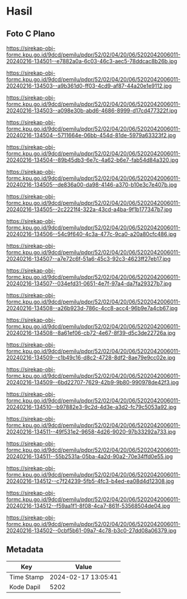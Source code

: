 # Hasil

## Foto C Plano

https://sirekap-obj-formc.kpu.go.id/9dcd/pemilu/pdpr/52/02/04/20/06/5202042006011-20240216-134501--e7882a0a-6c03-46c3-aec5-78ddcac8b26b.jpg

https://sirekap-obj-formc.kpu.go.id/9dcd/pemilu/pdpr/52/02/04/20/06/5202042006011-20240216-134503--a9b361d0-ff03-4cd9-af87-44a20e1e9112.jpg

https://sirekap-obj-formc.kpu.go.id/9dcd/pemilu/pdpr/52/02/04/20/06/5202042006011-20240216-134503--a098e30b-abd6-4686-8999-d17cd477322f.jpg

https://sirekap-obj-formc.kpu.go.id/9dcd/pemilu/pdpr/52/02/04/20/06/5202042006011-20240216-134504--5711664e-06bb-454d-81de-5979a63323f2.jpg

https://sirekap-obj-formc.kpu.go.id/9dcd/pemilu/pdpr/52/02/04/20/06/5202042006011-20240216-134504--89b45db3-6e7c-4a62-b6e7-fab54d84a320.jpg

https://sirekap-obj-formc.kpu.go.id/9dcd/pemilu/pdpr/52/02/04/20/06/5202042006011-20240216-134505--de836a00-da98-4146-a370-b10e3c7e407b.jpg

https://sirekap-obj-formc.kpu.go.id/9dcd/pemilu/pdpr/52/02/04/20/06/5202042006011-20240216-134505--2c2221f4-322a-43cd-a4ba-9f1b177347b7.jpg

https://sirekap-obj-formc.kpu.go.id/9dcd/pemilu/pdpr/52/02/04/20/06/5202042006011-20240216-134506--54c9f640-4c3a-477c-9ca0-a20a80cfc486.jpg

https://sirekap-obj-formc.kpu.go.id/9dcd/pemilu/pdpr/52/02/04/20/06/5202042006011-20240216-134507--a7e72c6f-51a6-45c3-92c3-4623ff27eb17.jpg

https://sirekap-obj-formc.kpu.go.id/9dcd/pemilu/pdpr/52/02/04/20/06/5202042006011-20240216-134507--034efd31-0651-4e7f-97a4-da7fa29327b7.jpg

https://sirekap-obj-formc.kpu.go.id/9dcd/pemilu/pdpr/52/02/04/20/06/5202042006011-20240216-134508--a26b923d-786c-4cc8-acc4-96b9e7a4cb67.jpg

https://sirekap-obj-formc.kpu.go.id/9dcd/pemilu/pdpr/52/02/04/20/06/5202042006011-20240216-134508--8a61ef06-cb72-4e67-8f39-d5c3de22726a.jpg

https://sirekap-obj-formc.kpu.go.id/9dcd/pemilu/pdpr/52/02/04/20/06/5202042006011-20240216-134509--c1b49c16-d8c2-4728-8df2-8ae79e9cc02e.jpg

https://sirekap-obj-formc.kpu.go.id/9dcd/pemilu/pdpr/52/02/04/20/06/5202042006011-20240216-134509--6bd22707-7629-42b9-9b80-990978de42f3.jpg

https://sirekap-obj-formc.kpu.go.id/9dcd/pemilu/pdpr/52/02/04/20/06/5202042006011-20240216-134510--b97882e3-9c2d-4d3e-a3d2-fc79c5053a92.jpg

https://sirekap-obj-formc.kpu.go.id/9dcd/pemilu/pdpr/52/02/04/20/06/5202042006011-20240216-134511--49f531e2-9658-4d26-9020-97b33292a733.jpg

https://sirekap-obj-formc.kpu.go.id/9dcd/pemilu/pdpr/52/02/04/20/06/5202042006011-20240216-134511--55b2531a-05ba-4a2d-90a2-70e34ffd0e55.jpg

https://sirekap-obj-formc.kpu.go.id/9dcd/pemilu/pdpr/52/02/04/20/06/5202042006011-20240216-134512--c7f24239-5fb5-4fc3-b4ed-ea08d4d12308.jpg

https://sirekap-obj-formc.kpu.go.id/9dcd/pemilu/pdpr/52/02/04/20/06/5202042006011-20240216-134512--f59aa1f1-8f08-4ca7-861f-53568504de04.jpg

https://sirekap-obj-formc.kpu.go.id/9dcd/pemilu/pdpr/52/02/04/20/06/5202042006011-20240216-134502--0cbf5b61-09a7-4c78-b3c0-27dd08a06379.jpg


## Metadata

| Key        | Value               |
| ---------- | ------------------- |
| Time Stamp | 2024-02-17 13:05:41 |
| Kode Dapil | 5202                |



